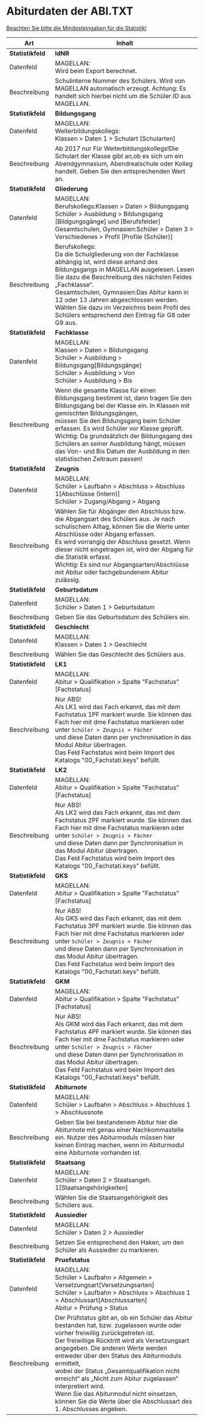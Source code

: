 # Abiturdaten der ABI.TXT


[Beachten Sie bitte die Mindesteingaben für die Statistik!](https://doc.ls.stueber.de/nordrhein-westfalen/abs+bbs.html#voraussetzungen-für-alle-statistikdaten)


| Art           | Inhalt                                   |
|---------------|------------------------------------------|
|**Statistikfeld**| **ldNR**                                     |
| Datenfeld     | MAGELLAN:<br/>Wird beim Export berechnet. |
| Beschreibung  | Schulinterne Nummer des Schülers. Wird von MAGELLAN automatisch erzeugt. Achtung: Es handelt sich hierbei nicht um die Schüler.ID aus MAGELLAN. |
|**Statistikfeld**| **Bildungsgang**                             |
| Datenfeld     | MAGELLAN:<br/>Weiterbildungskollegs:<br/>Klassen > Daten 1 > Schulart [Schularten] |
| Beschreibung  | Ab 2017 nur Für Weiterbildungskollegs!Die Schulart der Klasse gibt an,ob es sich um ein Abendgymnasium, Abendrealschule oder Kolleg handelt. Geben Sie den entsprechenden Wert an. |
|**Statistikfeld**| **Gliederung**                               |
| Datenfeld     | MAGELLAN:<br/>Berufskollegs:Klassen > Daten > Bildungsgang <br/>Schüler > Ausbildung > Bildungsgang [Bildgungsgänge] und [Berufsfelder]<br/>Gesamtschulen, Gymnasien:Schüler > Daten 3 > Verschiedenes > Profil [Profile (Schüler)] |
| Beschreibung  | Berufskollegs:<br/>Da die Schulgliederung von der Fachklasse abhängig ist, wird diese anhand des Bildungsgangs in MAGELLAN ausgelesen. Lesen Sie dazu die Beschreibung des nächsten Feldes „Fachklasse“.<br/>  Gesamtschulen, Gymnasien:Das Abitur kann in 12 oder 13 Jahren abgeschlossen werden. Wählen Sie dazu im Verzeichnis beim Profil des Schülers entsprechend den Eintrag für G8 oder G9 aus. |
|**Statistikfeld**| **Fachklasse**                               |
| Datenfeld     | MAGELLAN:<br/>Klassen > Daten > Bildungsgang<br/>Schüler > Ausbildung > Bildungsgang[Bildungsgänge]<br/>Schüler > Ausbildung > Von<br/>Schüler > Ausbildung > Bis |
| Beschreibung  | Wenn die gesamte Klasse für einen Bildungsgang bestimmt ist, dann tragen Sie den Bildungsgang bei der Klasse ein. In Klassen mit gemischten Bildungsgängen, <br/>  müssen Sie den Bildungsgang beim Schüler erfassen. Es wird Schüler vor Klasse geprüft. <br/>  Wichtig: Da grundsätzlich der Bildungsgang des Schülers an seiner Ausbildung hängt, müssen das Von- und Bis Datum der Ausbildung in den statistischen Zeitraum passen! |
|**Statistikfeld**| **Zeugnis**                                  |
| Datenfeld     | MAGELLAN:<br/>Schüler > Laufbahn > Abschluss > Abschluss 1[Abschlüsse (Intern)]<br/>Schüler > Zugang/Abgang > Abgang |
| Beschreibung  | Wählen Sie für Abgänger den Abschluss bzw. die Abgangsart des Schülers aus. Je nach schulischem Alltag, können Sie die Werte unter Abschlüsse oder Abgang erfassen. <br/>  Es wird vorrangig der Abschluss gesetzt. Wenn dieser nicht eingetragen ist, wird der Abgang für die Statistik erfasst. <br/>  Wichtig: Es sind nur Abgangsarten/Abschlüsse mit Abitur oder fachgebundenem Abitur zulässig. |
|**Statistikfeld**| **Geburtsdatum**                             |
| Datenfeld     | MAGELLAN:<br/>Schüler > Daten 1 > Geburtsdatum |
| Beschreibung  | Geben Sie das Geburtsdatum des Schülers ein. |
|**Statistikfeld**| **Geschlecht**                               |
| Datenfeld     | MAGELLAN:<br/>Klassen > Daten 1 > Geschlecht |
| Beschreibung  | Wählen Sie das Geschlecht des Schülers aus. |
|**Statistikfeld**| **LK1**                                      |
| Datenfeld     | MAGELLAN:<br/>Abitur > Qualifikation > Spalte "Fachstatus" [Fachstatus] |
| Beschreibung  | Nur ABS!<br/>  Als LK1 wird das Fach erkannt, das mit dem Fachstatus 1PF markiert wurde. Sie können das Fach hier mit dme Fachstatus markieren oder unter ```Schüler > Zeugnis > Fächer``` <br/>  und diese Daten dann per ynchronisation in das Modul Abitur übertragen.<br/>  Das Feld Fachstatus wird beim Import des Katalogs "00_Fachstati.keys" befüllt. |
|**Statistikfeld**| **LK2**                                      |
| Datenfeld     | MAGELLAN:<br/>Abitur > Qualifikation > Spalte "Fachstatus" [Fachstatus] |
| Beschreibung  | Nur ABS!<br/>  Als LK2 wird das Fach erkannt, das mit dem Fachstatus 2PF markiert wurde. Sie können das Fach hier mit dme Fachstatus markieren oder unter ```Schüler > Zeugnis > Fächer``` <br/>  und diese Daten dann per Synchronisation in das Modul Abitur übertragen.<br/>  Das Feld Fachstatus wird beim Import des Katalogs "00_Fachstati.keys" befüllt. |
|**Statistikfeld**| **GKS**                                      |
| Datenfeld     | MAGELLAN:<br/>Abitur > Qualifikation > Spalte "Fachstatus" [Fachstatus] |
| Beschreibung  | Nur ABS!<br/>  Als GKS wird das Fach erkannt, das mit dem Fachstatus 3PF markiert wurde. Sie können das Fach hier mit dme Fachstatus markieren oder unter ```Schüler > Zeugnis > Fächer``` <br/>  und diese Daten dann per Synchronisation in das Modul Abitur übertragen.<br/>  Das Feld Fachstatus wird beim Import des Katalogs "00_Fachstati.keys" befüllt. |
|**Statistikfeld**| **GKM**    |
| Datenfeld     | MAGELLAN:<br/>Abitur > Qualifikation > Spalte "Fachstatus" [Fachstatus] |
| Beschreibung  | Nur ABS!<br/>  Als GKM wird das Fach erkannt, das mit dem Fachstatus 4PF markiert wurde. Sie können das Fach hier mit dme Fachstatus markieren oder unter ```Schüler > Zeugnis > Fächer``` <br/>  und diese Daten dann per Synchronisation in das Modul Abitur übertragen.<br/>  Das Feld Fachstatus wird beim Import des Katalogs "00_Fachstati.keys" befüllt. |
|**Statistikfeld**| **Abiturnote**                               |
| Datenfeld     | MAGELLAN:<br/>Schüler > Laufbahn > Abschluss > Abschluss 1 > Abschlussnote |
| Beschreibung  | Geben Sie bei bestandenem Abitur hier die Abiturnote mit genau einer Nachkommastelle ein. Nutzer des Abiturmoduls müssen hier keinen Eintrag machen, wenn im Abiturmodul eine Abiturnote vorhanden ist. |
|**Statistikfeld**| **Staatsang**                                |
| Datenfeld     | MAGELLAN:<br/>Schüler > Daten 2 > Staatsangeh. 1[Staatsangehörigkeiten] |
| Beschreibung  | Wählen Sie die Staatsangehörigkeit des Schülers aus. |
|**Statistikfeld**| **Aussiedler**                               |
| Datenfeld     | MAGELLAN:<br/>Schüler > Daten 2 > Aussiedler |
| Beschreibung  | Setzen Sie entsprechend den Haken, um den Schüler als Aussiedler zu markieren. |
|**Statistikfeld**| **Pruefstatus**                              |
| Datenfeld     | MAGELLAN:<br/>Schüler > Laufbahn > Allgemein > Versetzungsart[Versetzungsarten]<br/>Schüler > Laufbahn > Abschluss > Abschluss 1 > Abschlussart[Abschlussarten]<br/>Abitur > Prüfung > Status |
| Beschreibung  | Der Prüfstatus gibt an, ob ein Schüler das Abitur bestanden hat, bzw. zugelassen wurde oder vorher freiwillig zurückgetreten ist. <br/>  Der freiwillige Rücktritt wird als Versetzungsart angegeben. Die anderen Werte werden entweder über den Status des Abiturmoduls ermittelt, <br/>  wobei der Status „Gesamtqualifikation nicht erreicht“ als „Nicht zum Abitur zugelassen“ interpretiert wird. <br/>  Wenn Sie das Abiturmodul nicht einsetzen, können Sie die Werte über die Abschlussart des 1. Abschlusses angeben. |

